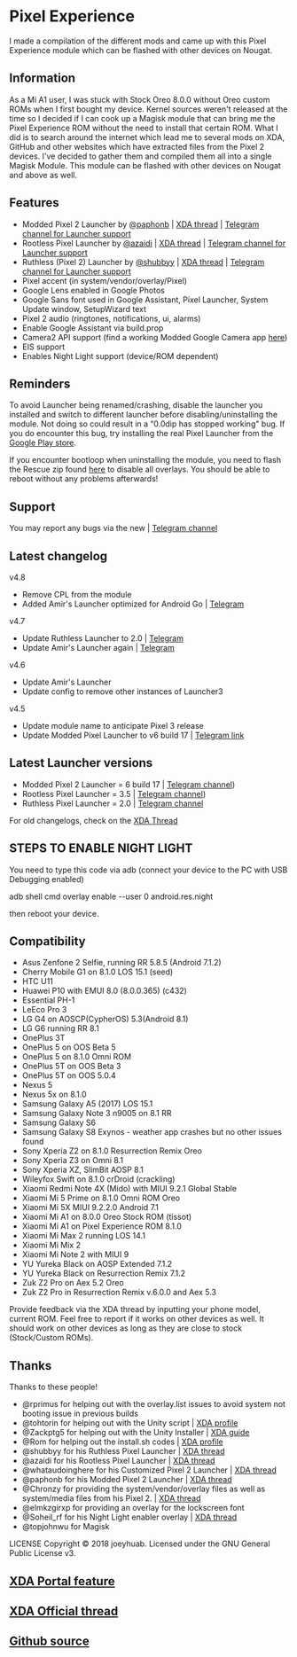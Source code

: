 # Pixel Experience
I made a compilation of the different mods and came up with this Pixel Experience module which can be flashed with other devices on Nougat.

## Information
As a Mi A1 user, I was stuck with Stock Oreo 8.0.0 without Oreo custom ROMs when I first bought my device. Kernel sources weren't released at the time so I decided if I can cook up a Magisk module that can bring me the Pixel Experience ROM without the need to install that certain ROM. What I did is to search around the internet which lead me to several mods on XDA, GitHub and other websites which have extracted files from the Pixel 2 devices. I've decided to gather them and compiled them all into a single Magisk Module. This module can be flashed with other devices on Nougat and above as well.

## Features
- Modded Pixel 2 Launcher by [@paphonb](https://forum.xda-developers.com/member.php?u=6018897) | [XDA thread](https://forum.xda-developers.com/android/apps-games/app-rootless-pixel-2-launcher-google-t3688393) | [Telegram channel for Launcher support](https://t.me/MPixelLauncher2)
- Rootless Pixel Launcher by [@azaidi](https://forum.xda-developers.com/member.php?u=3012129) | [XDA thread](https://forum.xda-developers.com/android/apps-games/launcher3-pixel-launcher-features-t3620972) | [Telegram channel for Launcher support](https://t.me/launcherthree)
- Ruthless (Pixel 2) Launcher by [@shubbyy](https://forum.xda-developers.com/member.php?u=6086799) | [XDA thread](https://forum.xda-developers.com/android/apps-games/app-ruthless-pixel-launcher-based-t3755903) | [Telegram channel for Launcher support](https://t.me/RPLauncher)
- Pixel accent (in system/vendor/overlay/Pixel)
- Google Lens enabled in Google Photos
- Google Sans font used in Google Assistant, Pixel Launcher, System Update window, SetupWizard text
- Pixel 2 audio (ringtones, notifications, ui, alarms)
- Enable Google Assistant via build.prop
- Camera2 API support (find a working Modded Google Camera app [here](https://www.celsoazevedo.com/files/android/google-camera/))
- EIS support
- Enables Night Light support (device/ROM dependent)

## Reminders
To avoid Launcher being renamed/crashing, disable the launcher you installed and switch to different launcher before disabling/uninstalling the module. Not doing so could result in a “0.0dip has stopped working" bug. If you do encounter this bug, try installing the real Pixel Launcher from the [Google Play store](https://play.google.com/store/apps/details?id=com.google.android.apps.nexuslauncher).

If you encounter bootloop when uninstalling the module, you need to flash the Rescue zip found [here](https://androidfilehost.com/?fid=673368273298925325) to disable all overlays. You should be able to reboot without any problems afterwards!

## Support
You may report any bugs via the new | [Telegram channel](https://t.me/PXMagisk)

## Latest changelog
v4.8
- Remove CPL from the module
- Added Amir's Launcher optimized for Android Go | [Telegram](https://t.me/appforks/821)

v4.7
- Update Ruthless Launcher to 2.0 | [Telegram](https://t.me/ruthlaunch/314)
- Update Amir's Launcher again | [Telegram](https://t.me/appforks/820)

v4.6
- Update Amir's Launcher
- Update config to remove other instances of Launcher3

v4.5
- Update module name to anticipate Pixel 3 release
- Update Modded Pixel Launcher to v6 build 17 | [Telegram link](https://t.me/getMpl/100)

## Latest Launcher versions
- Modded Pixel 2 Launcher = 6 build 17 | [Telegram channel](https://t.me/getMpl))
- Rootless Pixel Launcher = 3.5 | [Telegram channel](https://t.me/appforks))
- Ruthless Pixel Launcher = 2.0 | [Telegram channel](https://t.me/ruthlaunch)

For old changelogs, check on the [XDA Thread](https://forum.xda-developers.com/showpost.php?p=75731833&postcount=2)

## STEPS TO ENABLE NIGHT LIGHT
You need to type this code via adb (connect your device to the PC with USB Debugging enabled)

adb shell cmd overlay enable --user 0 android.res.night

then reboot your device.

## Compatibility
- Asus Zenfone 2 Selfie, running RR 5.8.5 (Android 7.1.2)
- Cherry Mobile G1 on 8.1.0 LOS 15.1 (seed)
- HTC U11
- Huawei P10 with EMUI 8.0 (8.0.0.365) (c432) 
- Essential PH-1
- LeEco Pro 3
- LG G4 on AOSCP(CypherOS) 5.3(Android 8.1)
- LG G6 running RR 8.1
- OnePlus 3T
- OnePlus 5 on OOS Beta 5
- OnePlus 5 on 8.1.0 Omni ROM
- OnePlus 5T on OOS Beta 3
- OnePlus 5T on OOS 5.0.4
- Nexus 5
- Nexus 5x on 8.1.0
- Samsung Galaxy A5 (2017) LOS 15.1
- Samsung Galaxy Note 3 n9005 on 8.1 RR
- Samsung Galaxy S6
- Samsung Galaxy S8 Exynos - weather app crashes but no other issues found
- Sony Xperia Z2 on 8.1.0 Resurrection Remix Oreo
- Sony Xperia Z3 on Omni 8.1
- Sony Xperia XZ, SlimBit AOSP 8.1
- Wileyfox Swift on 8.1.0 crDroid (crackling)
- Xiaomi Redmi Note 4X (Mido) with MIUI 9.2.1 Global Stable
- Xiaomi Mi 5 Prime on 8.1.0 Omni ROM Oreo
- Xiaomi Mi 5X MIUI 9.2.2.0 Android 7.1
- Xiaomi Mi A1 on 8.0.0 Oreo Stock ROM (tissot)
- Xiaomi Mi A1 on Pixel Experience ROM 8.1.0
- Xiaomi Mi Max 2 running LOS 14.1
- Xiaomi Mi Mix 2
- Xiaomi Mi Note 2 with MIUI 9
- YU Yureka Black on AOSP Extended 7.1.2
- YU Yureka Black on Resurrection Remix 7.1.2
- Zuk Z2 Pro on Aex 5.2 Oreo
- Zuk Z2 Pro in Resurrection Remix v.6.0.0 and Aex 5.3

Provide feedback via the XDA thread by inputting your phone model, current ROM. Feel free to report if it works on other devices as well. It should work on other devices as long as they are close to stock (Stock/Custom ROMs).

## Thanks
Thanks to these people!
- @rprimus for helping out with the overlay.list issues to avoid system not booting issue in previous builds
- @tohtorin for helping out with the Unity script | [XDA profile](https://forum.xda-developers.com/member.php?u=7547198)
- @Zackptg5 for helping out with the Unity Installer | [XDA guide](https://forum.xda-developers.com/android/software/guide-volume-key-selection-flashable-zip-t3773410)
- @Rom for helping out the install.sh codes | [XDA profile](https://forum.xda-developers.com/member.php?u=5332893)
- @shubbyy for his Ruthless Pixel Launcher | [XDA thread](https://forum.xda-developers.com/android/apps-games/app-ruthless-pixel-launcher-based-t3755903/)
- @azaidi for his Rootless Pixel Launcher | [XDA thread](https://forum.xda-developers.com/android/apps-games/launcher3-pixel-launcher-features-t3620972)
- @whataudoinghere for his Customized Pixel 2 Launcher | [XDA thread](https://forum.xda-developers.com/android/apps-games/app-fork-aosp-version-launcher-3-t3746559)
- @paphonb for his Modded Pixel 2 Launcher | [XDA thread](https://forum.xda-developers.com/android/apps-games/app-rootless-pixel-2-launcher-google-t3688393)
- @Chronzy for providing the system/vendor/overlay files as well as system/media files from his Pixel 2. | [XDA thread](https://forum.xda-developers.com/showpost.php?p=74267243&postcount=14) 
- @elmkzgirxp for providing an overlay for the lockscreen font
- @Soheil_rf for his Night Light enabler overlay | [XDA thread](https://forum.xda-developers.com/crossdevice-dev/sony-themes-apps/oreo-enable-night-light-tile-t3713021)
- @topjohnwu for Magisk

LICENSE
Copyright © 2018 joeyhuab. Licensed under the GNU General Public License v3.

## [XDA Portal feature](https://www.xda-developers.com/pixel-2-experience-magisk-module/)
## [XDA Official thread](https://forum.xda-developers.com/apps/magisk/module-pixel-2-experience-t3757137/)
## [Github source](https://github.com/joeyhuab/Pixel-2-Experience-Magisk/)
